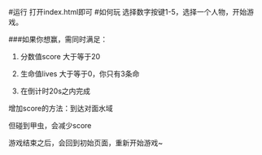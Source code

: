 #运行
打开index.html即可
#如何玩
选择数字按键1-5，选择一个人物，开始游戏。

###如果你想赢，需同时满足：
  1. 分数值score 大于等于20
  
  2. 生命值lives 大于等于0，你只有3条命
  
  3. 在倒计时20s之内完成
  
  增加score的方法：到达对面水域
  
  但碰到甲虫，会减少score
  
  游戏结束之后，会回到初始页面，重新开始游戏~
 